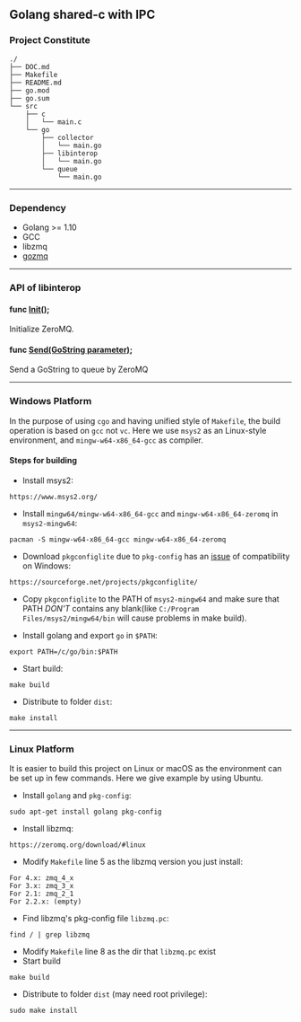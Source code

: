 ## Golang shared-c with IPC

### Project Constitute

```
./
├── DOC.md
├── Makefile
├── README.md
├── go.mod
├── go.sum
└── src
    ├── c
    │   └── main.c
    └── go
        ├── collector
        │   └── main.go
        ├── libinterop
        │   └── main.go
        └── queue
            └── main.go
```

----

### Dependency
- Golang >= 1.10
- GCC
- libzmq
- [gozmq](github.com/alecthomas/gozmq)

----
### API of libinterop

#### func [Init()](https://github.com/Lqlsoftware/GolangDLL/blob/master/src/go/libinterop/main.go#L16);
Initialize ZeroMQ.

#### func [Send(GoString parameter)](https://github.com/Lqlsoftware/GolangDLL/blob/master/src/go/libinterop/main.go#L37);
Send a GoString to queue by ZeroMQ

----
### Windows Platform

In the purpose of using `cgo` and having unified style of `Makefile`, the build operation is based on `gcc` not `vc`.
Here we use `msys2` as an Linux-style environment, and `mingw-w64-x86_64-gcc` as compiler.

#### Steps for building

- Install msys2:
```
https://www.msys2.org/
```

- Install `mingw64/mingw-w64-x86_64-gcc` and `mingw-w64-x86_64-zeromq` in `msys2-mingw64`:
```shell script
pacman -S mingw-w64-x86_64-gcc mingw-w64-x86_64-zeromq
```

- Download `pkgconfiglite` due to `pkg-config` has an [issue](https://github.com/rust-lang/pkg-config-rs/issues/51) of 
compatibility on Windows:
```shell script
https://sourceforge.net/projects/pkgconfiglite/
```

- Copy `pkgconfiglite` to the PATH of `msys2-mingw64` and make sure that PATH *DON'T* contains any blank(like `C:/Program Files/msys2/mingw64/bin` will cause problems in make build).

- Install golang and export `go` in `$PATH`:
```shell script
export PATH=/c/go/bin:$PATH
```

- Start build:
```shell script
make build 
```

- Distribute to folder `dist`:
```shell script
make install 
```

----
### Linux Platform
It is easier to build this project on Linux or macOS as the environment can be set up in few commands.
Here we give example by using Ubuntu.

- Install `golang` and `pkg-config`:
```shell script
sudo apt-get install golang pkg-config
```

- Install libzmq:
```shell script
https://zeromq.org/download/#linux
```

- Modify `Makefile` line 5 as the libzmq version you just install:
```
For 4.x: zmq_4_x
For 3.x: zmq_3_x
For 2.1: zmq_2_1
For 2.2.x: (empty)
```

- Find libzmq's pkg-config file `libzmq.pc`:
```shell script
find / | grep libzmq
```

- Modify `Makefile` line 8 as the dir that `libzmq.pc` exist
- Start build
```shell script
make build
```

- Distribute to folder `dist` (may need root privilege):
```shell script
sudo make install 
```